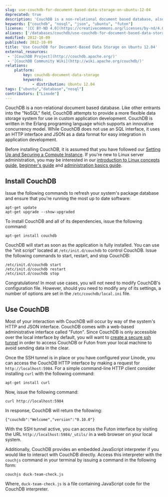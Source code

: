```yaml
---
slug: use-couchdb-for-document-based-data-storage-on-ubuntu-12-04
deprecated: true
description: 'CouchDB is a non-relational document based database, also referred to as a NoSQL database. This guide instructs you on installing it on Ubuntu 12.04 "Precise Pangolin".'
keywords: ["couchdb", "nosql", "json", "ubuntu", "futon"]
license: '[CC BY-ND 4.0](https://creativecommons.org/licenses/by-nd/4.0)'
aliases: ['/databases/couchdb/use-couchdb-for-document-based-data-storage-on-ubuntu-12-04/','/databases/couchdb/use-couchdb-for-document-based-data-storage-on-ubuntu-12-04-precise-pangolin/','/databases/couchdb/ubuntu-12-04-precise-pangolin/']
modified: 2012-10-09
published: 2012-10-09
title: 'Use CouchDB for Document-Based Data Storage on Ubuntu 12.04'
external_resources:
 - '[CouchDB Project](http://couchdb.apache.org/)'
 - '[CouchDB Community Wiki](http://wiki.apache.org/couchdb/)'
relations:
    platform:
        key: couchdb-document-data-storage
        keywords:
            - distribution: Ubuntu 12.04
tags: ["ubuntu","database","nosql"]
contributors: ["Linode"]
---
```


CouchDB is a non-relational document based database. Like other entrants into the "NoSQL" field, CouchDB attempts to provide a more flexible data storage system for use in custom application development. CouchDB is written in the Erlang programing language which supports an innovative concurrency model. While CouchDB does not use an SQL interface, it uses an HTTP interface and JSON as a data format for easy integration in application development.

Before installing CouchDB, it is assumed that you have followed our [Setting Up and Securing a Compute Instance](/docs/products/compute/compute-instances/guides/set-up-and-secure/). If you're new to Linux server administration, you may be interested in our [introduction to Linux concepts guide](/docs/guides/introduction-to-linux-concepts/), [beginner's guide](/docs/products/compute/compute-instances/faqs/) and [administration basics guide](/docs/guides/linux-system-administration-basics/).

## Install CouchDB

Issue the following commands to refresh your system's package database and ensure that you're running the most up to date software:

    apt-get update
    apt-get upgrade --show-upgraded

To install CouchDB and all of its dependencies, issue the following command:

    apt-get install couchdb

CouchDB will start as soon as the application is fully installed. You can use the "init script" located at `/etc/init.d/couchdb` to control CouchDB. Issue the following commands to start, restart, and stop CouchDB:

    /etc/init.d/couchdb start
    /etc/init.d/couchdb restart
    /etc/init.d/couchdb stop

Congratulations! In most use cases, you will not need to modify CouchDB's configuration file. However, should you need to modify any of its settings, a number of options are set in the `/etc/couchdb/local.ini` file.

## Use CouchDB

Most of your interaction with CouchDB will occur by way of the system's HTTP and JSON interface. CouchDB comes with a web-based administrative interface called "Futon". Since CouchDB is only accessible over the local interface by default, you will want to [create a secure ssh tunnel](/docs/guides/access-futon-over-ssh-using-putty-on-windows/) in order to access CouchDB or Futon from your local machine to avoid sending data in the clear.

Once the SSH tunnel is in place or you have configured your Linode, you can access the CouchDB HTTP interface by making a request for `http://localhost:5984`. For a simple command-line HTTP client consider installing `curl` with the following command:

    apt-get install curl

Now, issue the following command:

    curl http://localhost:5984

In response, CouchDB will return the following:

    {"couchdb":"Welcome","version":"0.10.0"}

With the SSH tunnel active, you can access the Futon interface by visiting the URL `http://localhost:5984/_utils/` in a web browser on your local system.

Additionally, CouchDB provides an embedded JavaScript interpreter if you would like to interact with CouchDB directly. Access this interpreter with the `couchjs` command in your terminal by issuing a command in the following form:

    couchjs duck-team-check.js

Where, `duck-team-check.js` is a file containing JavaScript code for the CouchDB interpreter.
